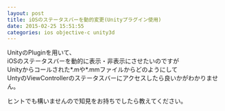 ```yaml
---
layout: post
title: iOSのステータスバーを動的変更(Unityプラグイン使用)
date: 2015-02-25 15:51:55
categories: ios objective-c unity3d
---
```

<p>UnityのPluginを用いて、<br>
iOSのステータスバーを動的に表示・非表示にさせたいのですが<br>
Unityからコールされた*.mや*.mmファイルからどのようにして<br>
UntyのViewControllerのステータスバーにアクセスしたら良いかがわかりません。</p>

<p>ヒントでも構いませんので知見をお持ちでしたら教えてください。</p>
